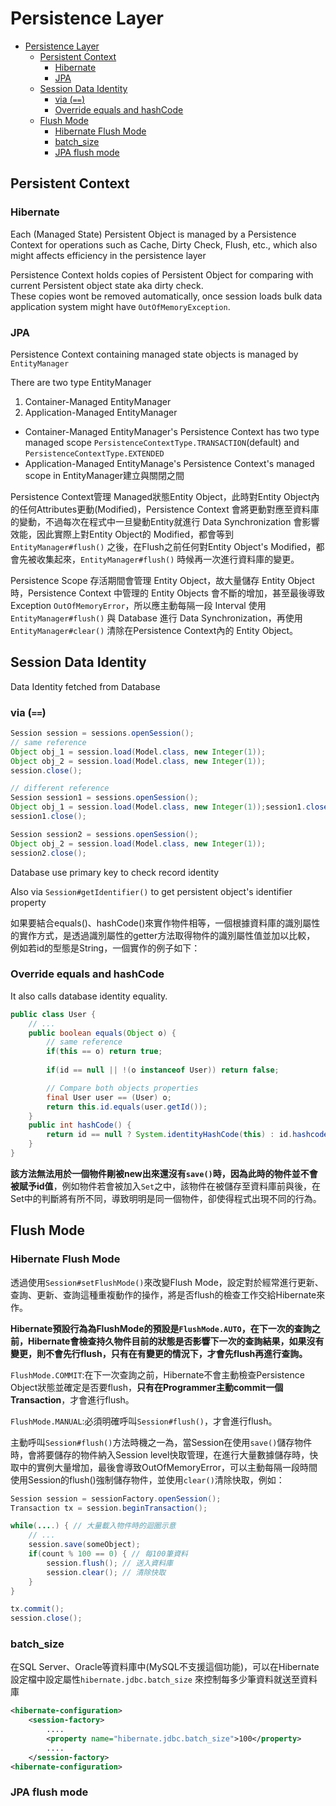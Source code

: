 # Persistence Layer

- [Persistence Layer](#persistence-layer)
  - [Persistent Context](#persistent-context)
    - [Hibernate](#hibernate)
    - [JPA](#jpa)
  - [Session Data Identity](#session-data-identity)
    - [via (`==`)](#via-)
    - [Override equals and hashCode](#override-equals-and-hashcode)
  - [Flush Mode](#flush-mode)
    - [Hibernate Flush Mode](#hibernate-flush-mode)
    - [batch\_size](#batch_size)
    - [JPA flush mode](#jpa-flush-mode)

## Persistent Context

### Hibernate 

Each (Managed State) Persistent Object is managed by a Persistence Context for operations such as Cache, Dirty Check, Flush, etc., which also might affects efficiency in the persistence layer

Persistence Context holds copies of Persistent Object for comparing with current Persistent object state aka dirty check.   
These copies wont be removed automatically, once session loads bulk data application system might have `OutOfMemoryException`.  

### JPA

Persistence Context containing managed state objects is managed by `EntityManager` 

There are two type EntityManager
1. Container-Managed EntityManager
2. Application-Managed EntityManager

- Container-Managed EntityManager's Persistence Context has two type managed scope `PersistenceContextType.TRANSACTION`(default) and `PersistenceContextType.EXTENDED`
- Application-Managed EntityManage's Persistence Context's managed scope in EntityManager建立與關閉之間

Persistence Context管理 Managed狀態Entity Object，此時對Entity Object內的任何Attributes更動(Modified)，Persistence Context 會將更動對應至資料庫的變動，不過每次在程式中一旦變動Entity就進行 Data Synchronization 會影響效能，因此實際上對Entity Object的 Modified，都會等到 `EntityManager#flush()` 之後，在Flush之前任何對Entity Object's Modified，都會先被收集起來，`EntityManager#flush()` 時候再一次進行資料庫的變更。

Persistence Scope 存活期間會管理 Entity Object，故大量儲存 Entity Object 時，Persistence Context 中管理的 Entity Objects 會不斷的增加，甚至最後導致Exception `OutOfMemoryError`，所以應主動每隔一段 Interval 使用 `EntityManager#flush()` 與 Database 進行 Data Synchronization，再使用 `EntityManager#clear()` 清除在Persistence Context內的 Entity Object。

## Session Data Identity

Data Identity fetched from Database 

### via (`==`)
```java
Session session = sessions.openSession();
// same reference
Object obj_1 = session.load(Model.class, new Integer(1));
Object obj_2 = session.load(Model.class, new Integer(1));
session.close();

// different reference
Session session1 = sessions.openSession();
Object obj_1 = session.load(Model.class, new Integer(1));session1.close();
session1.close();

Session session2 = sessions.openSession();
Object obj_2 = session.load(Model.class, new Integer(1));
session2.close();
```

Database use primary key to check record identity

Also via `Session#getIdentifier()` to get persistent object's identifier property

如果要結合equals()、hashCode()來實作物件相等，一個根據資料庫的識別屬性的實作方式，是透過識別屬性的getter方法取得物件的識別屬性值並加以比較， 例如若id的型態是String，一個實作的例子如下：

### Override equals and hashCode

It also calls database identity equality.
```java
public class User {
    // ...
    public boolean equals(Object o) {
        // same reference
        if(this == o) return true;
        
        if(id == null || !(o instanceof User)) return false;

        // Compare both objects properties
        final User user == (User) o;
        return this.id.equals(user.getId());
    }
    public int hashCode() {
        return id == null ? System.identityHashCode(this) : id.hashcode();
    }
}
```
**該方法無法用於一個物件剛被new出來還沒有`save()`時，因為此時的物件並不會被賦予id值**，例如物件若會被加入`Set`之中，該物件在被儲存至資料庫前與後，在Set中的判斷將有所不同，導致明明是同一個物件，卻使得程式出現不同的行為。

## Flush Mode

### Hibernate Flush Mode

透過使用`Session#setFlushMode()`來改變Flush Mode，設定對於經常進行更新、查詢、更新、查詢這種重複動作的操作，將是否flush的檢查工作交給Hibernate來作。

**Hibernate預設行為為FlushMode的預設是`FlushMode.AUTO`，在下一次的查詢之前，Hibernate會檢查持久物件目前的狀態是否影響下一次的查詢結果，如果沒有變更，則不會先行flush，只有在有變更的情況下，才會先flush再進行查詢。**

`FlushMode.COMMIT`:在下一次查詢之前，Hibernate不會主動檢查Persistence Object狀態並確定是否要flush，**只有在Programmer主動commit一個Transaction**，才會進行flush。

`FlushMode.MANUAL`:必須明確呼叫`Session#flush()`，才會進行flush。

主動呼叫`Session#flush()`方法時機之一為，當Session在使用`save()`儲存物件時，會將要儲存的物件納入Session level快取管理，在進行大量數據儲存時，快取中的實例大量增加，最後會導致OutOfMemoryError，可以主動每隔一段時間使用Session的flush()強制儲存物件，並使用`clear()`清除快取，例如：
```java
Session session = sessionFactory.openSession();
Transaction tx = session.beginTransaction();

while(....) { // 大量載入物件時的迴圈示意
    // ...
    session.save(someObject);
    if(count % 100 == 0) { // 每100筆資料
        session.flush(); // 送入資料庫
        session.clear(); // 清除快取
    }
}

tx.commit();
session.close();
```
### batch_size

在SQL Server、Oracle等資料庫中(MySQL不支援這個功能)，可以在Hibernate設定檔中設定屬性`hibernate.jdbc.batch_size` 來控制每多少筆資料就送至資料庫
```xml
<hibernate-configuration>
    <session-factory>
        ....
        <property name="hibernate.jdbc.batch_size">100</property>
        ....
    </session-factory>
<hibernate-configuration>
```


### JPA flush mode

